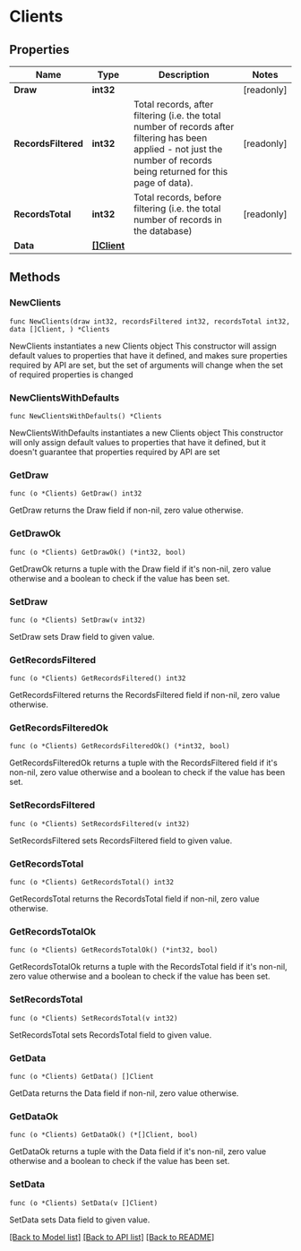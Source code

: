 # Clients

## Properties

Name | Type | Description | Notes
------------ | ------------- | ------------- | -------------
**Draw** | **int32** |  | [readonly] 
**RecordsFiltered** | **int32** | Total records, after filtering (i.e. the total number of records after filtering has been applied - not just the number of records being returned for this page of data). | [readonly] 
**RecordsTotal** | **int32** | Total records, before filtering (i.e. the total number of records in the database) | [readonly] 
**Data** | [**[]Client**](Client.md) |  | 

## Methods

### NewClients

`func NewClients(draw int32, recordsFiltered int32, recordsTotal int32, data []Client, ) *Clients`

NewClients instantiates a new Clients object
This constructor will assign default values to properties that have it defined,
and makes sure properties required by API are set, but the set of arguments
will change when the set of required properties is changed

### NewClientsWithDefaults

`func NewClientsWithDefaults() *Clients`

NewClientsWithDefaults instantiates a new Clients object
This constructor will only assign default values to properties that have it defined,
but it doesn't guarantee that properties required by API are set

### GetDraw

`func (o *Clients) GetDraw() int32`

GetDraw returns the Draw field if non-nil, zero value otherwise.

### GetDrawOk

`func (o *Clients) GetDrawOk() (*int32, bool)`

GetDrawOk returns a tuple with the Draw field if it's non-nil, zero value otherwise
and a boolean to check if the value has been set.

### SetDraw

`func (o *Clients) SetDraw(v int32)`

SetDraw sets Draw field to given value.


### GetRecordsFiltered

`func (o *Clients) GetRecordsFiltered() int32`

GetRecordsFiltered returns the RecordsFiltered field if non-nil, zero value otherwise.

### GetRecordsFilteredOk

`func (o *Clients) GetRecordsFilteredOk() (*int32, bool)`

GetRecordsFilteredOk returns a tuple with the RecordsFiltered field if it's non-nil, zero value otherwise
and a boolean to check if the value has been set.

### SetRecordsFiltered

`func (o *Clients) SetRecordsFiltered(v int32)`

SetRecordsFiltered sets RecordsFiltered field to given value.


### GetRecordsTotal

`func (o *Clients) GetRecordsTotal() int32`

GetRecordsTotal returns the RecordsTotal field if non-nil, zero value otherwise.

### GetRecordsTotalOk

`func (o *Clients) GetRecordsTotalOk() (*int32, bool)`

GetRecordsTotalOk returns a tuple with the RecordsTotal field if it's non-nil, zero value otherwise
and a boolean to check if the value has been set.

### SetRecordsTotal

`func (o *Clients) SetRecordsTotal(v int32)`

SetRecordsTotal sets RecordsTotal field to given value.


### GetData

`func (o *Clients) GetData() []Client`

GetData returns the Data field if non-nil, zero value otherwise.

### GetDataOk

`func (o *Clients) GetDataOk() (*[]Client, bool)`

GetDataOk returns a tuple with the Data field if it's non-nil, zero value otherwise
and a boolean to check if the value has been set.

### SetData

`func (o *Clients) SetData(v []Client)`

SetData sets Data field to given value.



[[Back to Model list]](../README.md#documentation-for-models) [[Back to API list]](../README.md#documentation-for-api-endpoints) [[Back to README]](../README.md)


